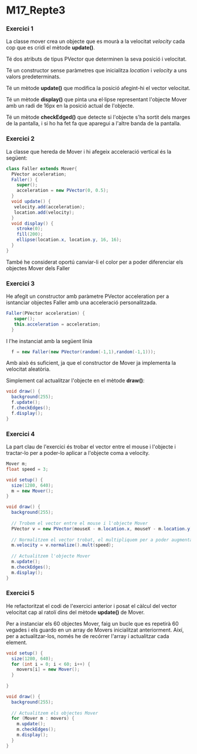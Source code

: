# M17_Repte3

### Exercici 1

La classe mover crea un objecte que es mourà a la velocitat *velocity* cada cop que es cridi el mètode **update()**.

Té dos atributs de tipus PVector que determinen la seva posició i velocitat.

Té un constructor sense paràmetres que inicialitza *location* i *velocity*  a uns valors predeterminats.

Té un mètode **update()** que modifica la posició afegint-hi el vector velocitat.

Té un mètode **display()** que pinta una el·lipse representant l'objecte Mover amb un radi de 16px en la posició actual de l'objecte.

Té un mètode **checkEdged()** que detecte si l'objecte s'ha sortit dels marges de la pantalla, i si ho ha fet fa que aparegui a l'altre banda de la pantalla.

### Exercici 2

La classe que hereda de Mover i hi afegeix acceleració vertical és la següent:

```java
class Faller extends Mover{
  PVector acceleration;
  Faller() {
    super();
    acceleration = new PVector(0, 0.5);
  }
  void update() {
   velocity.add(acceleration);
   location.add(velocity);
  }
  void display() {
    stroke(0);
    fill(200);
    ellipse(location.x, location.y, 16, 16);
  }
}
```

També he considerat oportú canviar-li el color per a poder diferenciar els objectes Mover dels Faller

### Exercici 3

He afegit un constructor amb paràmetre PVector acceleration per a isntanciar objectes Faller amb una acceleració personalitzada. 
```java
Faller(PVector acceleration) {
   super();
   this.acceleration = acceleration;
  }
```

I l'he instanciat amb la següent línia
```java
  f = new Faller(new PVector(random(-1,1),random(-1,1)));
```

Amb això és suficient, ja que el constructor de Mover ja implementa la velocitat aleatòria.

Simplement cal actualitzar l'objecte en el mètode **draw()**:
```java
void draw() {
  background(255);
  f.update();
  f.checkEdges();
  f.display();
}
```

### Exercici 4

La part clau de l'exercici és trobar el vector entre el mouse i l'objecte i tractar-lo per a poder-lo aplicar a l'objecte coma  a velocity.
```java
Mover m;
float speed = 3;

void setup() {
  size(1280, 640);
  m = new Mover();
}

void draw() {
  background(255);
  
  // Trobem el vector entre el mouse i l'objecte Mover
  PVector v = new PVector(mouseX - m.location.x, mouseY - m.location.y);
  
  // Normalitzem el vector trobat, el multipliquem per a poder augmentar/disminuir la velocitat i el posem com a velocitat de l'objecte m.
  m.velocity = v.normalize().mult(speed);
  
  // Actualitzem l'objecte Mover
  m.update();
  m.checkEdges();
  m.display();
}
```

### Exercici 5

He refactoritzat el codi de l'exercici anterior i posat el càlcul del vector velocitat cap al ratolí dins del mètode **update()** de Mover.

Per a instanciar els 60 objectes Mover, faig un bucle que es repetirà 60 vegades i els guardo en un array de Movers inicialitzat anteriorment.
Així, per a actualitzar-los, només he de recórrer l'array i actualitzar cada element.

```java
void setup() {
  size(1280, 640);
  for (int i = 0; i < 60; i++) {
    movers[i] = new Mover();
  }
  
}

void draw() {
  background(255);
  
  // Actualitzem els objectes Mover
  for (Mover m : movers) {
    m.update();
    m.checkEdges();
    m.display();
  }
}
```
